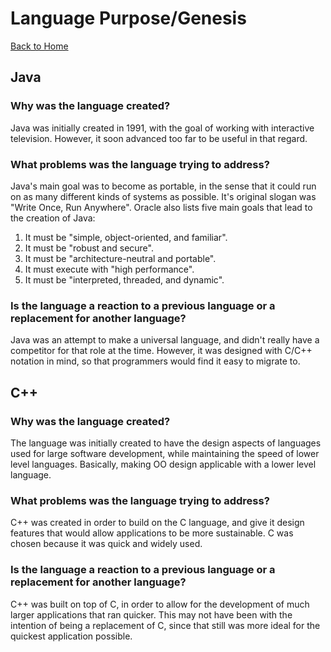 # Language Purpose/Genesis
[Back to Home](README.md)
## Java
### Why was the language created?
Java was initially created in 1991, with the goal of working with interactive television. However, it soon advanced too far to be useful in that regard. 
### What problems was the language trying to address?
Java's main goal was to become as portable, in the sense that it could run on as many different kinds of systems as possible. It's original slogan was "Write Once, Run Anywhere". Oracle also lists five main goals that lead to the creation of Java:  

1. It must be "simple, object-oriented, and familiar".   
2. It must be "robust and secure".  
3. It must be "architecture-neutral and portable".  
4. It must execute with "high performance".  
5. It must be "interpreted, threaded, and dynamic".  
### Is the language a reaction to a previous language or a replacement for another language?
Java was an attempt to make a universal language, and didn't really have a competitor for that role at the time. However, it was designed with C/C++ notation in mind, so that programmers would find it easy to migrate to. 
## C++
### Why was the language created?
The language was initially created to have the design aspects of languages used for large software development, while maintaining the speed of lower level languages. Basically, making OO design applicable with a lower level language.
### What problems was the language trying to address?
C++ was created in order to build on the C language, and give it design features that would allow applications to be more sustainable. C was chosen because it was quick and widely used. 
### Is the language a reaction to a previous language or a replacement for another language?
C++ was built on top of C, in order to allow for the development of much larger applications that ran quicker. This may not have been with the intention of being a replacement of C, since that still was more ideal for the quickest application possible. 
